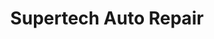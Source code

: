 ---
title: "Supertech Auto Repair"
url: /north-vancouver/supertech-auto-repair/
shop: Autowerkstatt
---